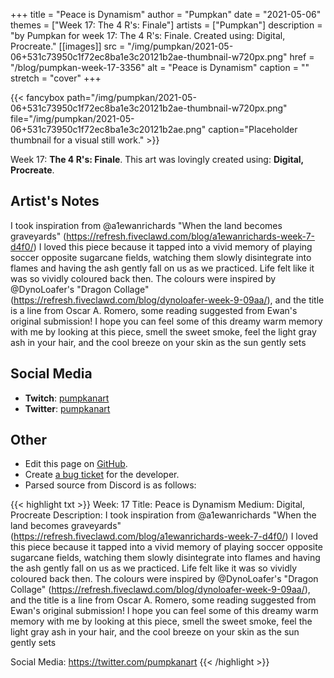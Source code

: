 +++
title =       "Peace is Dynamism"
author =      "Pumpkan"
date =        "2021-05-06"
themes =      ["Week 17: The 4 R's: Finale"]
artists =     ["Pumpkan"]
description = "by Pumpkan for week 17: The 4 R's: Finale. Created using: Digital, Procreate."
[[images]]
      src = "/img/pumpkan/2021-05-06+531c73950c1f72ec8ba1e3c20121b2ae-thumbnail-w720px.png"
      href = "/blog/pumpkan-week-17-3356"
      alt = "Peace is Dynamism"
      caption = ""
      stretch = "cover"
+++

{{< fancybox path="/img/pumpkan/2021-05-06+531c73950c1f72ec8ba1e3c20121b2ae-thumbnail-w720px.png" file="/img/pumpkan/2021-05-06+531c73950c1f72ec8ba1e3c20121b2ae.png" caption="Placeholder thumbnail for a visual still work." >}}


Week 17: **The 4 R's: Finale**. This art was lovingly created using: **Digital, Procreate**.

## Artist's Notes

I took inspiration from @a1ewanrichards "When the land becomes graveyards" (https://refresh.fiveclawd.com/blog/a1ewanrichards-week-7-d4f0/) I loved this piece because it tapped into a vivid memory of playing soccer opposite sugarcane fields, watching them slowly disintegrate into flames and having the ash gently fall on us as we practiced. Life felt like it was so vividly coloured back then. The colours were inspired by @DynoLoafer's "Dragon Collage" (https://refresh.fiveclawd.com/blog/dynoloafer-week-9-09aa/), and the title is a line from Oscar A. Romero, some reading suggested from Ewan's original submission! 
I hope you can feel some of this dreamy warm memory with me by looking at this piece, smell the sweet smoke, feel the light gray ash in your hair, and the cool breeze on your skin as the sun gently sets

## Social Media

- **Twitch**: <a href='https://twitch.tv/pumpkanart' target='_blank'>pumpkanart</a>
- **Twitter**: <a href='https://twitter.com/pumpkanart' target='_blank'>pumpkanart</a>

## Other

- Edit this page on [GitHub](https://github.com/teaminkling/web-refresh/edit/main/content/blog/pumpkan-week-17-3356.md).
- Create [a bug ticket](https://github.com/teaminkling/web-refresh/issues/new?assignees=&labels=bug&template=problem-report.md&title=) for the developer.
- Parsed source from Discord is as follows:

{{< highlight txt >}}
Week: 17
Title: Peace is Dynamism
Medium: Digital, Procreate
Description: I took inspiration from @a1ewanrichards "When the land becomes graveyards" (https://refresh.fiveclawd.com/blog/a1ewanrichards-week-7-d4f0/) I loved this piece because it tapped into a vivid memory of playing soccer opposite sugarcane fields, watching them slowly disintegrate into flames and having the ash gently fall on us as we practiced. Life felt like it was so vividly coloured back then. The colours were inspired by @DynoLoafer's "Dragon Collage" (https://refresh.fiveclawd.com/blog/dynoloafer-week-9-09aa/), and the title is a line from Oscar A. Romero, some reading suggested from Ewan's original submission! 
I hope you can feel some of this dreamy warm memory with me by looking at this piece, smell the sweet smoke, feel the light gray ash in your hair, and the cool breeze on your skin as the sun gently sets 

Social Media: https://twitter.com/pumpkanart
{{< /highlight >}}
